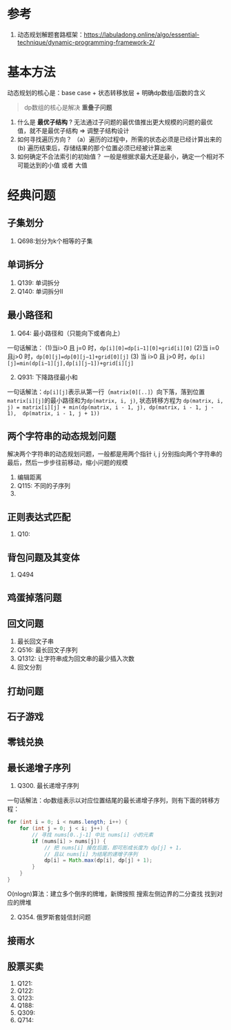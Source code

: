 # 参考

1. 动态规划解题套路框架：https://labuladong.online/algo/essential-technique/dynamic-programming-framework-2/

# 基本方法
动态规划的核心是：base case + 状态转移放层 + 明确dp数组/函数的含义

> dp数组的核心是解决 **重叠子问题**

1. 什么是 **最优子结构** ? 无法通过子问题的最优值推出更大规模的问题的最优值，就不是最优子结构 => 调整子结构设计
2. 如何寻找遍历方向？ （a）遍历的过程中，所需的状态必须是已经计算出来的 (b) 遍历结束后，存储结果的那个位置必须已经被计算出来
3. 如何确定不合法索引的初始值？ 一般是根据求最大还是最小，确定一个相对不可能达到的小值 或者 大值

# 经典问题

## 子集划分

1. Q698:划分为k个相等的子集

## 单词拆分

1. Q139: 单词拆分
2. Q140: 单词拆分II


## 最小路径和

1. Q64: 最小路径和（只能向下或者向上）

一句话解法： (1)当i>0 且 j=0 时，`dp[i][0]=dp[i−1][0]+grid[i][0]` (2)当 i=0且j>0 时，`dp[0][j]=dp[0][j−1]+grid[0][j]`
(3) 当 i>0 且 j>0 时，`dp[i][j]=min(dp[i−1][j],dp[i][j−1])+grid[i][j]`

2. Q931: 下降路径最小和

一句话解法：`dp[i][j]`表示从第一行（`matrix[0][..]`）向下落，落到位置`matrix[i][j]`的最小路径和为`dp(matrix, i, j)`,
状态转移方程为 `dp(matrix, i, j) = matrix[i][j] + min(dp(matrix, i - 1, j), dp(matrix, i - 1, j - 1),  dp(matrix, i - 1, j + 1))`

## 两个字符串的动态规划问题

解决两个字符串的动态规划问题，一般都是用两个指针 i, j 分别指向两个字符串的最后，然后一步步往前移动，缩小问题的规模

1. 编辑距离
2. Q115: 不同的子序列
3. 

## 正则表达式匹配

1. Q10: 

## 背包问题及其变体

1. Q494

## 鸡蛋掉落问题

## 回文问题

1. 最长回文子串
2. Q516: 最长回文子序列
3. Q1312: 让字符串成为回文串的最少插入次数
4. 回文分割

## 打劫问题

## 石子游戏

## 零钱兑换

## 最长递增子序列

1. Q300. 最长递增子序列

一句话解法：dp数组表示以对应位置结尾的最长递增子序列，则有下面的转移方程：

```Java
for (int i = 0; i < nums.length; i++) {
    for (int j = 0; j < i; j++) {
        // 寻找 nums[0..j-1] 中比 nums[i] 小的元素
        if (nums[i] > nums[j]) {
            // 把 nums[i] 接在后面，即可形成长度为 dp[j] + 1，
            // 且以 nums[i] 为结尾的递增子序列
            dp[i] = Math.max(dp[i], dp[j] + 1);
        }
    }
}
```

O(nlogn)算法：建立多个倒序的牌堆，新牌按照 搜索左侧边界的二分查找 找到对应的牌堆

2. Q354. 俄罗斯套娃信封问题

## 接雨水

## 股票买卖

1. Q121:
2. Q122:
3. Q123:
4. Q188:
5. Q309:
6. Q714: